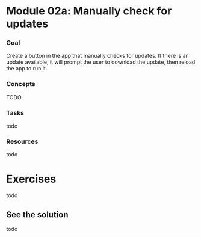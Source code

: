 # Module 02a: Manually check for updates

### Goal

Create a button in the app that manually checks for updates. If there is an update available, it will prompt the user to download the update, then reload the app to run it.

### Concepts

TODO

### Tasks

todo

### Resources

todo

# Exercises

todo

## See the solution

todo
